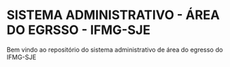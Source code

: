 SISTEMA ADMINISTRATIVO - ÁREA DO EGRSSO - IFMG-SJE
===

Bem vindo ao repositório do sistema administrativo de área do egresso do IFMG-SJE